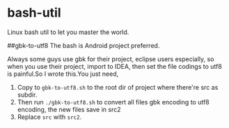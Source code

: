 bash-util
=========

Linux bash util to let you master the world.

##gbk-to-utf8
The bash is Android project preferred.

Always some guys use gbk for their project, eclipse users especially, so when you use their project, import to IDEA, then set the file codings to utf8 is painful.So I wrote this.You just need,

1. Copy to `gbk-to-utf8.sh` to the root dir of project where there're src as subdir.
2. Then run `./gbk-to-utf8.sh` to convert all files gbk encoding to utf8 encoding, the new files save in src2
3. Replace `src` with `src2`.
